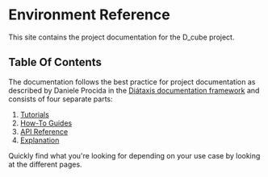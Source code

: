 # Environment Reference

This site contains the project documentation for the
D_cube project.

## Table Of Contents

The documentation follows the best practice for
project documentation as described by Daniele Procida
in the [Diátaxis documentation framework](https://diataxis.fr/)
and consists of four separate parts:

1. [Tutorials](tutorials.md)
2. [How-To Guides](how-to-guides.md)
3. [API Reference](api-reference.md)
4. [Explanation](explanation.md)

Quickly find what you're looking for depending on
your use case by looking at the different pages.